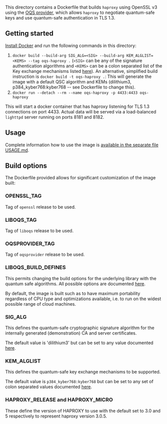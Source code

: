This directory contains a Dockerfile that builds `haproxy` using OpenSSL v3 using the [OQS provider](https://github.com/open-quantum-safe/oqs-provider), which allows `haproxy` to negotiate quantum-safe keys and use quantum-safe authentication in TLS 1.3.

## Getting started

[Install Docker](https://docs.docker.com/install) and run the following commands in this directory:

1. `docker build --build-arg SIG_ALG=<SIG> --build-arg KEM_ALGLIST=<KEMS> --tag oqs-haproxy .` (`<SIG>` can be any of the signature authentication algorithms and `<KEMS>` can be a colon separated list of the Key exchange mechanisms listed [here](https://github.com/open-quantum-safe/oqs-provider#algorithms)). An alternative, simplified build instruction is `docker build -t oqs-haproxy .`: This will generate the image with a default QSC algorithm and KEMs (dilithium3, p384_kyber768:kyber768 -- see Dockerfile to change this).
2. `docker run --detach --rm --name oqs-haproxy -p 4433:4433 oqs-haproxy`

This will start a docker container that has haproxy listening for TLS 1.3 connections on port 4433. Actual data will be served via a load-balanced `lighttpd` server running on ports 8181 and 8182.


## Usage

Complete information how to use the image is [available in the separate file USAGE.md](USAGE.md).

## Build options

The Dockerfile provided allows for significant customization of the image built:

### OPENSSL_TAG

Tag of `openssl` release to be used.

### LIBOQS_TAG

Tag of `liboqs` release to be used.

### OQSPROVIDER_TAG

Tag of `oqsprovider` release to be used.

### LIBOQS_BUILD_DEFINES

This permits changing the build options for the underlying library with the quantum safe algorithms. All possible options are documented [here](https://github.com/open-quantum-safe/liboqs/wiki/Customizing-liboqs).

By default, the image is built such as to have maximum portability regardless of CPU type and optimizations available, i.e. to run on the widest possible range of cloud machines.

### SIG_ALG

This defines the quantum-safe cryptographic signature algorithm for the internally generated (demonstration) CA and server certificates.

The default value is 'dilithium3' but can be set to any value documented [here](https://github.com/open-quantum-safe/oqs-provider#algorithms).

### KEM_ALGLIST

This defines the quantum-safe key exchange mechanisms to be supported.

The default value is `p384_kyber768:kyber768` but can be set to any set of colon separated values documented [here](https://github.com/open-quantum-safe/oqs-provider#algorithms).

### HAPROXY_RELEASE and HAPROXY_MICRO

These define the version of HAPROXY to use with the default set to 3.0 and 5 respectively to represent haproxy version 3.0.5.
